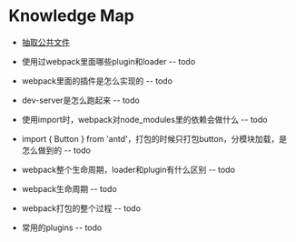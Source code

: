 
# Knowledge Map


* [抽取公共文件](./抽取公共文件.md)

* 使用过webpack里面哪些plugin和loader  -- todo

* webpack里面的插件是怎么实现的   --  todo

* dev-server是怎么跑起来  --  todo

* 使用import时，webpack对node_modules里的依赖会做什么   --  todo

* import { Button } from 'antd'，打包的时候只打包button，分模块加载，是怎么做到的    --   todo

* webpack整个生命周期，loader和plugin有什么区别    --    todo

* webpack生命周期    --    todo

* webpack打包的整个过程    --    todo

* 常用的plugins    --    todo